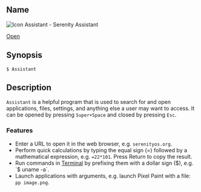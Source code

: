 ## Name

![Icon](/res/icons/16x16/app-assistant.png) Assistant - Serenity Assistant

[Open](file:///bin/Assistant)

## Synopsis

```**sh
$ Assistant
```

## Description

`Assistant` is a helpful program that is used to search for and open applications, files, settings, and anything else a user may want to access. It can be opened by pressing `Super+Space` and closed by pressing `Esc`.

### Features

* Enter a URL to open it in the web browser, e.g. `serenityos.org`.
* Perform quick calculations by typing the equal sign (=) followed by a mathematical expression, e.g. `=22*101`. Press Return to copy the result.
* Run commands in [Terminal](help://man/1/Applications/Terminal) by prefixing them with a dollar sign ($), e.g. `$ uname -a`.
* Launch applications with arguments, e.g. launch Pixel Paint with a file: `pp image.png`.
